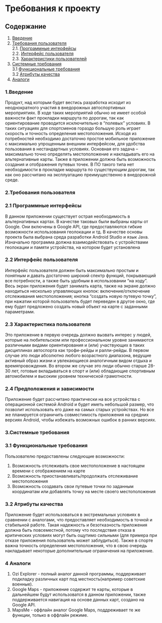 # Требования к проекту

## Содержание
1. [Введение](#1)
2. [Требования пользователя](#2) <br>
  2.1. [Программные интерфейсы](#2.1) <br>
  2.2. [Интерфейс пользователя](#2.2) <br>
  2.3. [Характеристики пользователей](#2.3) <br>
3. [Системные требования](#3) <br>
  3.1 [Функциональные требования](#3.1) <br>
  3.2 [Атрибуты качества](#3.2) <br>
4. [Аналоги](#4) <br>

### 1.Введение<a name="1"></a>
	
  Продукт, над которым будет вестись разработка исходит из неоднократного участия в внедорожных автоспортивных мероприятиях.
  В ходе таких мероприятий обычно не имеет особой важности факт прокладки маршрута по дорогам, так как ориентирование проводится исключительно в “полевых” условиях. 
  В таких ситуациях для спортсменов гораздо большую роль играет скорость и точность определения местоположения.
	Исходя из потребностей необходимо достаточно простое мобильное приложение с максимально упрощенным внешним интерфейсом, для удобства пользования в нестандартных условиях. Основная его задача – максимально точно определять местоположение и накладывать его на альтернативные карты. Также в приложении должна быть возможность создания и отображения путевых точек. В ПО такого типа нет необходимости в прокладке маршрута по существующим дорогам, так как оно рассчитано на эксплуатацию преимущественно в внедорожной среде.


### 2.Требования пользователя<a name="2"></a>
### 2.1 Программные интерфейсы<a name="2.1"></a>
В данном приложении существует острая необходимость в альтернативных картах. В качестве таковых были выбраны карты от Google. Они включены в Google API, где предоставляются гибкие возможности использования геолокации и тд.  В качестве основы проекта была выбрана среда разработки Android Studio и язык Java. Изначально программа должна взаимодействовать с устройствами геолокации и памяти устройства, на котором будет установлена

### 2.2 Интерфейс пользователя<a name="2.2"></a>
Интерфейс пользователя должен быть максимально простым и понятным и давать достаточно широкий спектр функций, покрывающий все потребности, а также быть удобным в использовании “на ходу”. Весь экран приложения будет занимать карта, также на экране должно находиться несколько управляющих кнопок: включение/отключение отслеживания местоположения; кнопка “создать новую путевую точку”, при нажатии которой пользователь будет переведен в другое окно, где ему будет предложено создать новый объект на карте с заданными параметрами.

### 2.3 Характеристика пользователя<a name="2.3"></a>
  Это приложение в первую очередь должно вызвать интерес у людей, которые на любительском или профессиональном уровне занимаются различными видами ориентирования и (или) участвующих в таких дисциплинах автоспорта как трофи-рейды и ралли-рейды. В первом случае это люди абсолютно любого возрастного диапазона, ведущие активный образ жизни и увлекающиеся аналогичным видом отдыха и времяпровождения. Во втором же случае это люди обычно старше 28-30 лет, готовые вкладываться в спорт и (или) обладающие спортивным автомобилем и высоким уровнем технической грамотности.
  
### 2.4 Предположения и зависимости<a name="2.4"></a>
  Приложение будет рассчитано практически на все устройства с операционной системой Android и будет иметь небольшой размер, что позволит использовать его даже на самых старых устройствах. Но все же планируется ограничить совместимость приложения на средних версиях Android, чтобы избежать возможных ошибок в ранних версиях.


### 3.Системные требования<a name="3"></a>
### 3.1 Функциональные требования<a name="3.1"></a>
Пользователю предоставлены следующие возможности:
1.	Возможность отслеживать свое местоположение в настоящем времени с отображением на карте
2.	Возможность приостанавливать/продолжать отслеживание местоположения
3.	Возможность создавать свои путевые точки по заданным координатам или добавлять точку на месте своего местоположения

### 3.2 Атрибуты качества<a name="3.2"></a>
  Приложение будет использоваться в экстремальных условиях в сравнении с аналогами, что предоставляет необходимость в точной и стабильной работе. Такая надежность и безотказность приложения должна быть повсеместной, потому что последствия отказа в критических условиях могут быть ощутимо сильными (для примера при отказе приложения пользователь может заблудиться). Также в спорте важна точность определения местоположения, что в свою очередь накладывает некоторые дополнительные ограничения на приложение.
  
### 4 Аналоги<a name="4"></a>
1.	Ozi Explorer - полный аналог данной программы, поддерживает подкладку различных карт под местность(например советские военные).
2.	Google Maps - приложение содержит те карты, которые в дальнейшем будут использоватся в данном приложении, также поддерживается навигация на основе данных карт, создано на Google API.
3.	MapsMe - оффлайн аналог Google Maps, поддреживает те же функции, только в оффлайн режиме.
